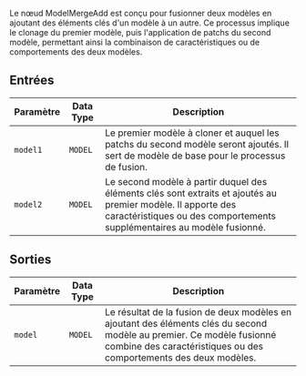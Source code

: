 
Le nœud ModelMergeAdd est conçu pour fusionner deux modèles en ajoutant des éléments clés d'un modèle à un autre. Ce processus implique le clonage du premier modèle, puis l'application de patchs du second modèle, permettant ainsi la combinaison de caractéristiques ou de comportements des deux modèles.

## Entrées

| Paramètre | Data Type | Description |
|-----------|-------------|-------------|
| `model1`  | `MODEL`     | Le premier modèle à cloner et auquel les patchs du second modèle seront ajoutés. Il sert de modèle de base pour le processus de fusion. |
| `model2`  | `MODEL`     | Le second modèle à partir duquel des éléments clés sont extraits et ajoutés au premier modèle. Il apporte des caractéristiques ou des comportements supplémentaires au modèle fusionné. |

## Sorties

| Paramètre | Data Type | Description |
|-----------|-------------|-------------|
| `model`   | `MODEL`     | Le résultat de la fusion de deux modèles en ajoutant des éléments clés du second modèle au premier. Ce modèle fusionné combine des caractéristiques ou des comportements des deux modèles. |
